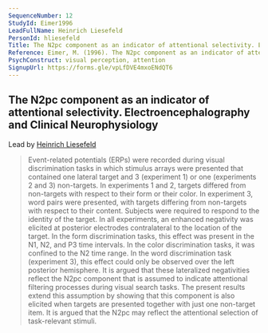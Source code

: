 ```yaml
---
SequenceNumber: 12
StudyId: Eimer1996
LeadFullName: Heinrich Liesefeld
PersonId: hliesefeld
Title: The N2pc component as an indicator of attentional selectivity. Electroencephalography and Clinical Neurophysiology
Reference: Eimer, M. (1996). The N2pc component as an indicator of attentional selectivity. Electroencephalography and Clinical Neurophysiology, 99(3), 225–234. https://doi.org/10.1016/0013-4694(96)95711-9
PsychConstruct: visual perception, attention
SignupUrl: https://forms.gle/vpLfDVE4mxoENdQT6
---
```



## <a name="Eimer1996"> The N2pc component as an indicator of attentional selectivity. Electroencephalography and Clinical Neurophysiology


Lead by [Heinrich Liesefeld](/people/#hliesefeld)


> Event-related potentials (ERPs) were recorded during visual discrimination tasks in which stimulus arrays were presented that contained one lateral target and 3 (experiment 1) or one (experiments 2 and 3) non-targets. In experiments 1 and 2, targets differed from non-targets with respect to their form or their color. In experiment 3, word pairs were presented, with targets differing from non-targets with respect to their content. Subjects were required to respond to the identity of the target. In all experiments, an enhanced negativity was elicited at posterior electrodes contralateral to the location of the target. In the form discrimination tasks, this effect was present in the N1, N2, and P3 time intervals. In the color discrimination tasks, it was confined to the N2 time range. In the word discrimination task (experiment 3), this effect could only be observed over the left posterior hemisphere. It is argued that these lateralized negativities reflect the N2pc component that is assumed to indicate attentional filtering processes during visual search tasks. The present results extend this assumption by showing that this component is also elicited when targets are presented together with just one non-target item. It is argued that the N2pc may reflect the attentional selection of task-relevant stimuli.